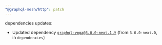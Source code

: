 ```yaml
---
"@graphql-mesh/http": patch
---
```


dependencies updates: 

- Updated dependency [`graphql-yoga@3.0.0-next.1` ↗︎](https://www.npmjs.com/package/graphql-yoga/v/3.0.0-next.1) (from `3.0.0-next.0`, in `dependencies`)
